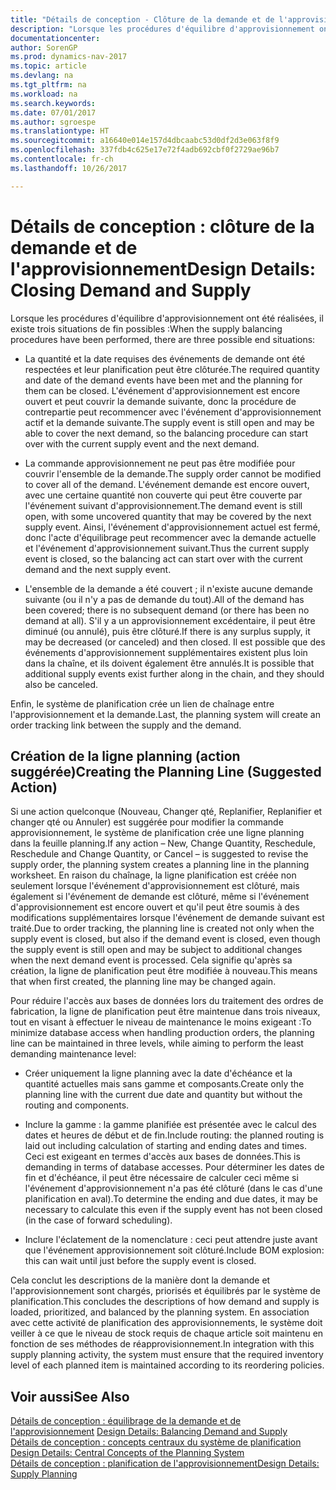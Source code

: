```yaml
---
title: "Détails de conception - Clôture de la demande et de l'approvisionnement"
description: "Lorsque les procédures d'équilibre d'approvisionnement ont été réalisées, il existe trois situations de fin possibles."
documentationcenter: 
author: SorenGP
ms.prod: dynamics-nav-2017
ms.topic: article
ms.devlang: na
ms.tgt_pltfrm: na
ms.workload: na
ms.search.keywords: 
ms.date: 07/01/2017
ms.author: sgroespe
ms.translationtype: HT
ms.sourcegitcommit: a16640e014e157d4dbcaabc53d0df2d3e063f8f9
ms.openlocfilehash: 337fdb4c625e17e72f4adb692cbf0f2729ae96b7
ms.contentlocale: fr-ch
ms.lasthandoff: 10/26/2017

---
```

# <a name="design-details-closing-demand-and-supply"></a><span data-ttu-id="7dbd0-103">Détails de conception : clôture de la demande et de l'approvisionnement</span><span class="sxs-lookup"><span data-stu-id="7dbd0-103">Design Details: Closing Demand and Supply</span></span>
<span data-ttu-id="7dbd0-104">Lorsque les procédures d'équilibre d'approvisionnement ont été réalisées, il existe trois situations de fin possibles :</span><span class="sxs-lookup"><span data-stu-id="7dbd0-104">When the supply balancing procedures have been performed, there are three possible end situations:</span></span>  

-   <span data-ttu-id="7dbd0-105">La quantité et la date requises des événements de demande ont été respectées et leur planification peut être clôturée.</span><span class="sxs-lookup"><span data-stu-id="7dbd0-105">The required quantity and date of the demand events have been met and the planning for them can be closed.</span></span> <span data-ttu-id="7dbd0-106">L'événement d'approvisionnement est encore ouvert et peut couvrir la demande suivante, donc la procédure de contrepartie peut recommencer avec l'événement d'approvisionnement actif et la demande suivante.</span><span class="sxs-lookup"><span data-stu-id="7dbd0-106">The supply event is still open and may be able to cover the next demand, so the balancing procedure can start over with the current supply event and the next demand.</span></span>  

-   <span data-ttu-id="7dbd0-107">La commande approvisionnement ne peut pas être modifiée pour couvrir l'ensemble de la demande.</span><span class="sxs-lookup"><span data-stu-id="7dbd0-107">The supply order cannot be modified to cover all of the demand.</span></span> <span data-ttu-id="7dbd0-108">L'événement demande est encore ouvert, avec une certaine quantité non couverte qui peut être couverte par l'événement suivant d'approvisionnement.</span><span class="sxs-lookup"><span data-stu-id="7dbd0-108">The demand event is still open, with some uncovered quantity that may be covered by the next supply event.</span></span> <span data-ttu-id="7dbd0-109">Ainsi, l'événement d'approvisionnement actuel est fermé, donc l'acte d'équilibrage peut recommencer avec la demande actuelle et l'événement d'approvisionnement suivant.</span><span class="sxs-lookup"><span data-stu-id="7dbd0-109">Thus the current supply event is closed, so the balancing act can start over with the current demand and the next supply event.</span></span>  

-   <span data-ttu-id="7dbd0-110">L'ensemble de la demande a été couvert ; il n'existe aucune demande suivante (ou il n'y a pas de demande du tout).</span><span class="sxs-lookup"><span data-stu-id="7dbd0-110">All of the demand has been covered; there is no subsequent demand (or there has been no demand at all).</span></span> <span data-ttu-id="7dbd0-111">S'il y a un approvisionnement excédentaire, il peut être diminué (ou annulé), puis être clôturé.</span><span class="sxs-lookup"><span data-stu-id="7dbd0-111">If there is any surplus supply, it may be decreased (or canceled) and then closed.</span></span> <span data-ttu-id="7dbd0-112">Il est possible que des événements d'approvisionnement supplémentaires existent plus loin dans la chaîne, et ils doivent également être annulés.</span><span class="sxs-lookup"><span data-stu-id="7dbd0-112">It is possible that additional supply events exist further along in the chain, and they should also be canceled.</span></span>  

 <span data-ttu-id="7dbd0-113">Enfin, le système de planification crée un lien de chaînage entre l'approvisionnement et la demande.</span><span class="sxs-lookup"><span data-stu-id="7dbd0-113">Last, the planning system will create an order tracking link between the supply and the demand.</span></span>  

## <a name="creating-the-planning-line-suggested-action"></a><span data-ttu-id="7dbd0-114">Création de la ligne planning (action suggérée)</span><span class="sxs-lookup"><span data-stu-id="7dbd0-114">Creating the Planning Line (Suggested Action)</span></span>  
 <span data-ttu-id="7dbd0-115">Si une action quelconque (Nouveau, Changer qté, Replanifier, Replanifier et changer qté ou Annuler) est suggérée pour modifier la commande approvisionnement, le système de planification crée une ligne planning dans la feuille planning.</span><span class="sxs-lookup"><span data-stu-id="7dbd0-115">If any action – New, Change Quantity, Reschedule, Reschedule and Change Quantity, or Cancel – is suggested to revise the supply order, the planning system creates a planning line in the planning worksheet.</span></span> <span data-ttu-id="7dbd0-116">En raison du chaînage, la ligne planification est créée non seulement lorsque l'événement d'approvisionnement est clôturé, mais également si l'événement de demande est clôturé, même si l'événement d'approvisionnement est encore ouvert et qu'il peut être soumis à des modifications supplémentaires lorsque l'événement de demande suivant est traité.</span><span class="sxs-lookup"><span data-stu-id="7dbd0-116">Due to order tracking, the planning line is created not only when the supply event is closed, but also if the demand event is closed, even though the supply event is still open and may be subject to additional changes when the next demand event is processed.</span></span> <span data-ttu-id="7dbd0-117">Cela signifie qu'après sa création, la ligne de planification peut être modifiée à nouveau.</span><span class="sxs-lookup"><span data-stu-id="7dbd0-117">This means that when first created, the planning line may be changed again.</span></span>  

 <span data-ttu-id="7dbd0-118">Pour réduire l'accès aux bases de données lors du traitement des ordres de fabrication, la ligne de planification peut être maintenue dans trois niveaux, tout en visant à effectuer le niveau de maintenance le moins exigeant :</span><span class="sxs-lookup"><span data-stu-id="7dbd0-118">To minimize database access when handling production orders, the planning line can be maintained in three levels, while aiming to perform the least demanding maintenance level:</span></span>  

-   <span data-ttu-id="7dbd0-119">Créer uniquement la ligne planning avec la date d'échéance et la quantité actuelles mais sans gamme et composants.</span><span class="sxs-lookup"><span data-stu-id="7dbd0-119">Create only the planning line with the current due date and quantity but without the routing and components.</span></span>  

-   <span data-ttu-id="7dbd0-120">Inclure la gamme : la gamme planifiée est présentée avec le calcul des dates et heures de début et de fin.</span><span class="sxs-lookup"><span data-stu-id="7dbd0-120">Include routing: the planned routing is laid out including calculation of starting and ending dates and times.</span></span> <span data-ttu-id="7dbd0-121">Ceci est exigeant en termes d'accès aux bases de données.</span><span class="sxs-lookup"><span data-stu-id="7dbd0-121">This is demanding in terms of database accesses.</span></span> <span data-ttu-id="7dbd0-122">Pour déterminer les dates de fin et d'échéance, il peut être nécessaire de calculer ceci même si l'événement d'approvisionnement n'a pas été clôturé (dans le cas d'une planification en aval).</span><span class="sxs-lookup"><span data-stu-id="7dbd0-122">To determine the ending and due dates, it may be necessary to calculate this even if the supply event has not been closed (in the case of forward scheduling).</span></span>  

-   <span data-ttu-id="7dbd0-123">Inclure l'éclatement de la nomenclature : ceci peut attendre juste avant que l'événement approvisionnement soit clôturé.</span><span class="sxs-lookup"><span data-stu-id="7dbd0-123">Include BOM explosion: this can wait until just before the supply event is closed.</span></span>  

 <span data-ttu-id="7dbd0-124">Cela conclut les descriptions de la manière dont la demande et l'approvisionnement sont chargés, priorisés et équilibrés par le système de planification.</span><span class="sxs-lookup"><span data-stu-id="7dbd0-124">This concludes the descriptions of how demand and supply is loaded, prioritized, and balanced by the planning system.</span></span> <span data-ttu-id="7dbd0-125">En association avec cette activité de planification des approvisionnements, le système doit veiller à ce que le niveau de stock requis de chaque article soit maintenu en fonction de ses méthodes de réapprovisionnement.</span><span class="sxs-lookup"><span data-stu-id="7dbd0-125">In integration with this supply planning activity, the system must ensure that the required inventory level of each planned item is maintained according to its reordering policies.</span></span>  

## <a name="see-also"></a><span data-ttu-id="7dbd0-126">Voir aussi</span><span class="sxs-lookup"><span data-stu-id="7dbd0-126">See Also</span></span>  
 <span data-ttu-id="7dbd0-127">[Détails de conception : équilibrage de la demande et de l'approvisionnement](design-details-balancing-demand-and-supply.md) </span><span class="sxs-lookup"><span data-stu-id="7dbd0-127">[Design Details: Balancing Demand and Supply](design-details-balancing-demand-and-supply.md) </span></span>  
 <span data-ttu-id="7dbd0-128">[Détails de conception : concepts centraux du système de planification](design-details-central-concepts-of-the-planning-system.md) </span><span class="sxs-lookup"><span data-stu-id="7dbd0-128">[Design Details: Central Concepts of the Planning System](design-details-central-concepts-of-the-planning-system.md) </span></span>  
 [<span data-ttu-id="7dbd0-129">Détails de conception : planification de l'approvisionnement</span><span class="sxs-lookup"><span data-stu-id="7dbd0-129">Design Details: Supply Planning</span></span>](design-details-supply-planning.md)

